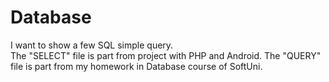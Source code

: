 # Database
I want to show a few SQL simple query.  
The "SELECT" file is part from project with PHP and Android. 
The "QUERY" file is part from my homework in Database course of SoftUni.
